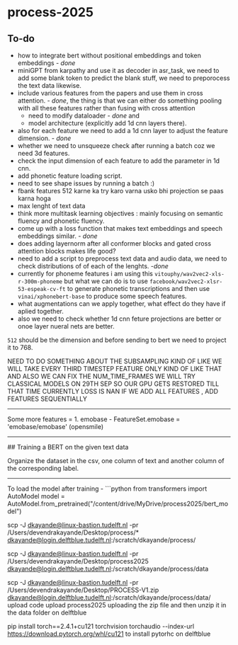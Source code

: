 # process-2025

## To-do 
- how to integrate bert without positional embeddings and token embeddings - *done*
- miniGPT from karpathy and use it as decoder in asr_task, we need to add some blank token to predict the blank stuff, we need to preporocess the text data likewise.
- include various features from the papers and use them in cross attention. - *done*, the thing is that we can either do something pooling with all these features rather than fusing with cross attention
    - need to modify dataloader - *done* and 
    - model architecture (explicitly add 1d cnn layers there). 
- also for each feature we need to add a 1d cnn layer to adjust the feature dimension. - *done*
- whether we need to unsqueeze check after running a batch coz we need 3d features.
- check the input dimension of each feature to add the parameter in 1d cnn.
- add phonetic feature loading script.
- need to see shape issues by running a batch :)
- fbank features 512 karne ka try karo varna usko bhi projection se paas karna hoga
- max lenght of text data
- think more multitask learning objectives : mainly focusing on semantic fluency and phonetic fluency.
- come up with a loss function that makes text embeddings and speech embeddings similar. - *done*
- does adding layernorm after all conformer blocks and gated cross attention blocks makes life good?
- need to add a script to preprocess text data and audio data, we need to check distributions of of each of the lenghts. -*done*
- currently for phoneme features i am using this `vitouphy/wav2vec2-xls-r-300m-phoneme` but what we can do is to use `facebook/wav2vec2-xlsr-53-espeak-cv-ft` to generate phonetic transcriptions and then use `vinai/xphonebert-base` to produce some speech features.
- what augmentations can we apply together, what effect do they have if aplied together.
- also we need to check whether 1d cnn feture projections are better or onoe layer nueral nets are better.

`512` should be the dimension and before sending to bert we need to project it to 768.

NEED TO DO SOMETHING ABOUT THE SUBSAMPLING KIND OF LIKE WE WILL TAKE EVERY THIRD TIMESTEP FEATURE ONLY KIND OF LIKE THAT
AND ALSO WE CAN FIX THE NUM_TIME_FRAMES
WE WILL TRY CLASSICAL MODELS ON 29TH SEP SO OUR GPU GETS RESTORED TILL THAT TIME
CURRENTLY LOSS IS NAN IF WE ADD ALL FEATURES , ADD FEATURES SEQUENTIALLY
<hr>
Some more features = 
1. emobase - FeatureSet.emobase = 'emobase/emobase' (opensmile)
<hr>
## Training a BERT on the given text data

Organize the dataset in the csv, one column of text and another column of the corresponding label.
<hr>
To load the model after training - 
```python
from transformers import AutoModel
model = AutoModel.from_pretrained("/content/drive/MyDrive/process2025/bert_model")

scp -J dkayande@linux-bastion.tudelft.nl -pr /Users/devendrakayande/Desktop/process/* dkayande@login.delftblue.tudelft.nl:/scratch/dkayande/process/


scp -J dkayande@linux-bastion.tudelft.nl -pr /Users/devendrakayande/Desktop/process2025 dkayande@login.delftblue.tudelft.nl:/scratch/dkayande/process/data

scp -J dkayande@linux-bastion.tudelft.nl -pr /Users/devendrakayande/Desktop/PROCESS-V1.zip dkayande@login.delftblue.tudelft.nl:/scratch/dkayande/process/data/
upload code 
upload process2025
uploading the zip file and then unzip it in the data folder on delftblue

pip install torch==2.4.1+cu121 torchvision torchaudio --index-url https://download.pytorch.org/whl/cu121
 to install pytorhc on delftblue